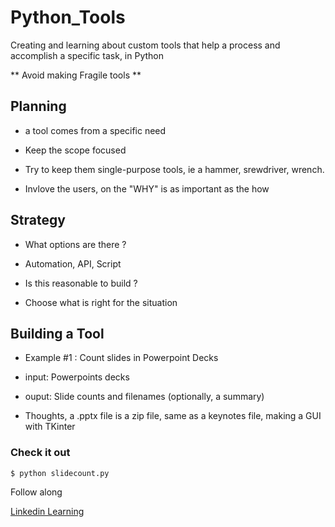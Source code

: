 # Python_Tools
Creating and learning about custom tools that help a process and accomplish a specific task, in Python

** Avoid making Fragile tools **

## Planning

- a tool comes from a specific need

- Keep the scope focused

- Try to keep them single-purpose tools, ie a hammer, srewdriver, wrench.

- Invlove the users, on  the "WHY" is as important as the how

## Strategy

- What options are there ?

- Automation, API, Script

- Is this reasonable to build ?

- Choose what is right for the situation

## Building a Tool

- Example #1 : Count slides in Powerpoint Decks

- input: Powerpoints decks

- ouput: Slide counts and filenames (optionally, a summary)

- Thoughts, a .pptx file is a zip file, same as a keynotes file, making a GUI with TKinter

### Check it out

```Shell
$ python slidecount.py
```


Follow along


[Linkedin Learning](https://www.linkedin.com/learning/building-tools-with-python/packaging-and-distributing-a-tool)